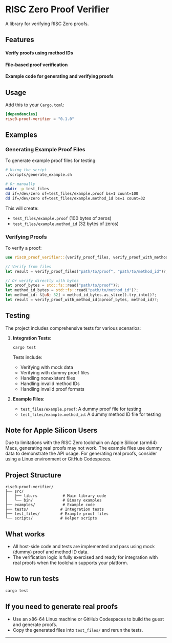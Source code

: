 # RISC Zero Proof Verifier

A library for verifying RISC Zero proofs.

## Features

#### Verify proofs using method IDs
####  File-based proof verification
#### Example code for generating and verifying proofs

## Usage

Add this to your `Cargo.toml`:

```toml
[dependencies]
risc0-proof-verifier = "0.1.0"
```

## Examples

### Generating Example Proof Files

To generate example proof files for testing:

```bash
# Using the script
./scripts/generate_example.sh

# Or manually
mkdir -p test_files
dd if=/dev/zero of=test_files/example.proof bs=1 count=100
dd if=/dev/zero of=test_files/example.method_id bs=1 count=32
```

This will create:
- `test_files/example.proof` (100 bytes of zeros)
- `test_files/example.method_id` (32 bytes of zeros)

### Verifying Proofs

To verify a proof:

```rust
use risc0_proof_verifier::{verify_proof_files, verify_proof_with_method_id};

// Verify from files
let result = verify_proof_files("path/to/proof", "path/to/method_id")?;

// Or verify directly with bytes
let proof_bytes = std::fs::read("path/to/proof")?;
let method_id_bytes = std::fs::read("path/to/method_id")?;
let method_id: &[u8; 32] = method_id_bytes.as_slice().try_into()?;
let result = verify_proof_with_method_id(&proof_bytes, method_id)?;
```

## Testing

The project includes comprehensive tests for various scenarios:

1. **Integration Tests**:
   ```bash
   cargo test
   ```
   Tests include:
   - Verifying with mock data
   - Verifying with dummy proof files
   - Handling nonexistent files
   - Handling invalid method IDs
   - Handling invalid proof formats

2. **Example Files**:
   - `test_files/example.proof`: A dummy proof file for testing
   - `test_files/example.method_id`: A dummy method ID file for testing


## Note for Apple Silicon Users

Due to limitations with the RISC Zero toolchain on Apple Silicon (arm64) Macs, generating real proofs may not work. The example files use dummy data to demonstrate the API usage. For generating real proofs, consider using a Linux environment or GitHub Codespaces.

## Project Structure

```
risc0-proof-verifier/
├── src/
│   ├── lib.rs           # Main library code
│   └── bin/             # Binary examples
├── examples/            # Example code
├── tests/              # Integration tests
├── test_files/         # Example proof files
└── scripts/            # Helper scripts
```

## What works
- All host-side code and tests are implemented and pass using mock (dummy) proof and method ID data.
- The verification logic is fully exercised and ready for integration with real proofs when the toolchain supports your platform.

## How to run tests
```sh
cargo test
```

## If you need to generate real proofs
- Use an x86-64 Linux machine or GitHub Codespaces to build the guest and generate proofs.
- Copy the generated files into `test_files/` and rerun the tests.

--- 